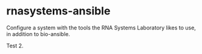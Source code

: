 # rnasystems-ansible
Configure a system with the tools the RNA Systems Laboratory likes to use, in addition to bio-ansible.

Test 2.

